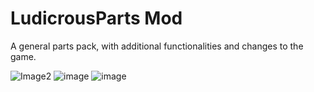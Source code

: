 # LudicrousParts Mod
A general parts pack, with additional functionalities and changes to the game.

![Image2](https://user-images.githubusercontent.com/56345030/188137569-b8da2eb4-2abf-486b-ab25-12ed5e9e2795.png)
![image](https://user-images.githubusercontent.com/56345030/188139787-57d1e77d-171e-4935-a25b-d0577d7266aa.png)
![image](https://user-images.githubusercontent.com/56345030/188140039-aa868bb8-bc2d-4fe8-9f00-c6983f2f9a91.png)
